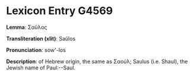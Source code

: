 # Lexicon Entry G4569

**Lemma**: Σαῦλος

**Transliteration (xlit)**: Saûlos

**Pronunciation**: sow'-los

**Description**:
of Hebrew origin, the same as Σαούλ; Saulus (i.e. Shaul), the Jewish name of Paul:--Saul.

